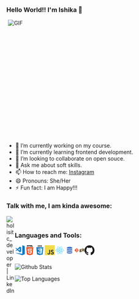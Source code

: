 ### Hello World!! I'm Ishika 👋


<img align="right" alt="GIF" src="https://github.com/ishika2741/ishika2741/blob/main/code.gif?raw=true" width="500" height="320" />



- 🔭 I’m currently working on my course.
- 🌱 I’m currently learning frontend development.
- 👯 I’m looking to collaborate on open souce.
- 💬 Ask me about soft skills.
- 📫 How to reach me: [Instagram](https://www.instagram.com/ishika2741/)
- 😄 Pronouns: She/Her
- ⚡ Fun fact: I am Happy!!!

### Talk with me, I am kinda awesome:
[<img align="left" alt="holisitc_developer | LinkedIn" width="22px" src="https://cdn.jsdelivr.net/npm/simple-icons@v3/icons/linkedin.svg" />](https://www.linkedin.com/in/ishika-gupta-264b171a4/)
<br />

### Languages and Tools:

<img align="left" alt="Visual Studio Code" width="26px" src="https://raw.githubusercontent.com/github/explore/80688e429a7d4ef2fca1e82350fe8e3517d3494d/topics/visual-studio-code/visual-studio-code.png" />
<img align="left" alt="HTML5" width="26px" src="https://raw.githubusercontent.com/github/explore/80688e429a7d4ef2fca1e82350fe8e3517d3494d/topics/html/html.png" />
<img align="left" alt="CSS3" width="26px" src="https://raw.githubusercontent.com/github/explore/80688e429a7d4ef2fca1e82350fe8e3517d3494d/topics/css/css.png" />
<img align="left" alt="JavaScript" width="26px" src="https://raw.githubusercontent.com/github/explore/80688e429a7d4ef2fca1e82350fe8e3517d3494d/topics/javascript/javascript.png" />
<img align="left" alt="React" width="26px" src="https://raw.githubusercontent.com/github/explore/80688e429a7d4ef2fca1e82350fe8e3517d3494d/topics/react/react.png" />

<img align="left" alt="SQL" width="26px" src="https://raw.githubusercontent.com/github/explore/80688e429a7d4ef2fca1e82350fe8e3517d3494d/topics/sql/sql.png" />
<img align="left" alt="Git" width="26px" src="https://raw.githubusercontent.com/github/explore/80688e429a7d4ef2fca1e82350fe8e3517d3494d/topics/git/git.png" />
<img align="left" alt="GitHub" width="26px" src="https://raw.githubusercontent.com/github/explore/78df643247d429f6cc873026c0622819ad797942/topics/github/github.png" />


<br />
<br />


![Github Stats](https://github-readme-stats.vercel.app/api?username=ishika2741&count_private=true&show_icons=true&theme=radical)

![Top Languages](https://github-readme-stats.vercel.app/api/top-langs/?username=ishika2741&show_icons=true&theme=radical)
